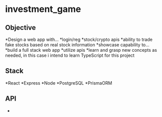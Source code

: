 # investment_game

## Objective
*Design a web app with...
  *login/reg
  *stock/crypto apis
  *ability to trade fake stocks based on real stock information
*showcase capability to... 
  *build a full stack web app
  *utilize apis
  *learn and grasp new concepts as needed, in this case i intend to learn TypeScript for this project

## Stack
*React
*Express
*Node
*PostgreSQL
*PrismaORM

## API
*
